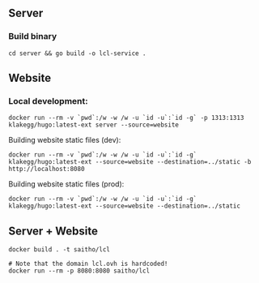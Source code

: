 ## Server

### Build binary

```
cd server && go build -o lcl-service .
```

## Website

### Local development:

```
docker run --rm -v `pwd`:/w -w /w -u `id -u`:`id -g` -p 1313:1313 klakegg/hugo:latest-ext server --source=website
```


Building website static files (dev):

```
docker run --rm -v `pwd`:/w -w /w -u `id -u`:`id -g` klakegg/hugo:latest-ext --source=website --destination=../static -b http://localhost:8080
```

Building website static files (prod):

```
docker run --rm -v `pwd`:/w -w /w -u `id -u`:`id -g` klakegg/hugo:latest-ext --source=website --destination=../static
```

## Server + Website

```
docker build . -t saitho/lcl

# Note that the domain lcl.ovh is hardcoded!
docker run --rm -p 8080:8080 saitho/lcl
```
